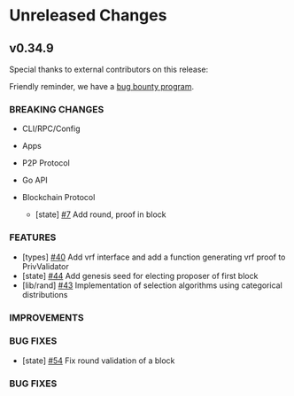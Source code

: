 # Unreleased Changes

## v0.34.9

Special thanks to external contributors on this release:

Friendly reminder, we have a [bug bounty program](https://hackerone.com/tendermint).

### BREAKING CHANGES

- CLI/RPC/Config

- Apps

- P2P Protocol

- Go API

- Blockchain Protocol
  - [state] [\#7](https://github.com/line/tendermint/issues/7) Add round, proof in block

### FEATURES
- [types] [\#40](https://github.com/line/tendermint/issues/40) Add vrf interface and add a function generating vrf proof to PrivValidator
- [state] [\#44](https://github.com/line/tendermint/issues/44) Add genesis seed for electing proposer of first block
- [lib/rand] [\#43](https://github.com/line/tendermint/issues/43) Implementation of selection algorithms using categorical distributions

### IMPROVEMENTS

### BUG FIXES
- [state] [\#54](https://github.com/line/tendermint/pull/54) Fix round validation of a block

### BUG FIXES

